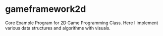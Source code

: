 # gameframework2d
Core Example Program for 2D Game Programming Class. Here I implement various data structures and algorithms with visuals.
